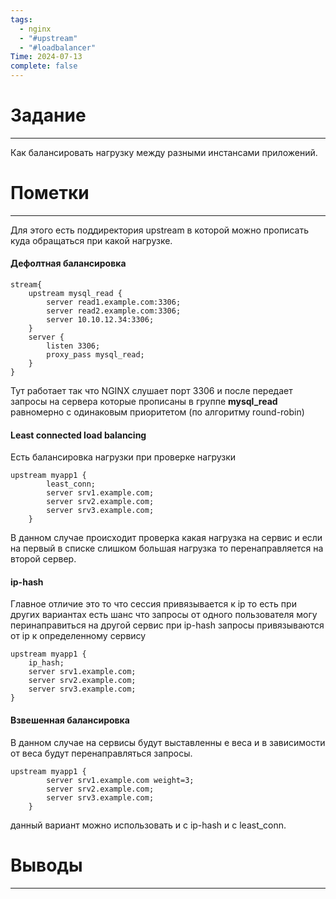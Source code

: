 ```yaml
---
tags:
  - nginx
  - "#upstream"
  - "#loadbalancer"
Time: 2024-07-13
complete: false
---
```

# Задание
----
Как балансировать нагрузку между разными инстансами приложений.

# Пометки 
---
Для этого есть поддиректория upstream в которой можно прописать куда обращаться при какой нагрузке.
#### Дефолтная балансировка

```nginx
stream{
	upstream mysql_read { 
		server read1.example.com:3306; 
		server read2.example.com:3306; 
		server 10.10.12.34:3306; 
	} 
	server { 
		listen 3306; 
		proxy_pass mysql_read; 
	}
}
```
Тут работает так что NGINX слушает порт 3306 и после передает запросы на сервера которые прописаны в группе **mysql_read** равномерно с одинаковым приоритетом (по алгоритму round-robin) 

#### Least connected load balancing
Есть балансировка нагрузки при проверке нагрузки 
```nginx
upstream myapp1 {
        least_conn;
        server srv1.example.com;
        server srv2.example.com;
        server srv3.example.com;
    }
```
В данном случае происходит проверка какая нагрузка на сервис и если на первый в списке слишком большая нагрузка то перенаправляется на второй сервер.

#### ip-hash
Главное отличие это то что сессия привязывается к ip то есть при других вариантах есть шанс что запросы от одного пользователя могу перинаправиться на другой сервис при ip-hash запросы привязываются от ip к определенному сервису 
```nginx
upstream myapp1 {
    ip_hash;
    server srv1.example.com;
    server srv2.example.com;
    server srv3.example.com;
}
```


#### Взвешенная балансировка 
В данном случае на сервисы будут выставленны е веса и в зависимости от веса будут перенаправляться запросы.
```nginx
upstream myapp1 {
        server srv1.example.com weight=3;
        server srv2.example.com;
        server srv3.example.com;
    }
```
данный вариант можно использовать и с ip-hash и с least_conn. 


# Выводы
---

